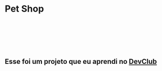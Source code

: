 <h1>Pet Shop<h1/>
<br> 
<br>
<h2>Esse foi um projeto que eu aprendi no <a href="https://rodolfomori.com.br/devclub">DevClub</a></h2>
